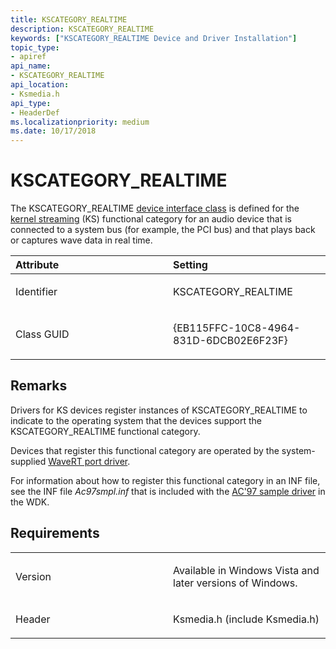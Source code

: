 ```yaml
---
title: KSCATEGORY_REALTIME
description: KSCATEGORY_REALTIME
keywords: ["KSCATEGORY_REALTIME Device and Driver Installation"]
topic_type:
- apiref
api_name:
- KSCATEGORY_REALTIME
api_location:
- Ksmedia.h
api_type:
- HeaderDef
ms.localizationpriority: medium
ms.date: 10/17/2018
---
```


# KSCATEGORY_REALTIME


The KSCATEGORY_REALTIME [device interface class](./overview-of-device-interface-classes.md) is defined for the [kernel streaming](../stream/streaming-minidrivers2.md) (KS) functional category for an audio device that is connected to a system bus (for example, the PCI bus) and that plays back or captures wave data in real time.

<table>
<colgroup>
<col width="50%" />
<col width="50%" />
</colgroup>
<thead>
<tr class="header">
<th align="left">Attribute</th>
<th align="left">Setting</th>
</tr>
</thead>
<tbody>
<tr class="odd">
<td align="left"><p>Identifier</p></td>
<td align="left"><p>KSCATEGORY_REALTIME</p></td>
</tr>
<tr class="even">
<td align="left"><p>Class GUID</p></td>
<td align="left"><p>{EB115FFC-10C8-4964-831D-6DCB02E6F23F}</p></td>
</tr>
</tbody>
</table>

 

Remarks
-------

Drivers for KS devices register instances of KSCATEGORY_REALTIME to indicate to the operating system that the devices support the KSCATEGORY_REALTIME functional category.

Devices that register this functional category are operated by the system-supplied [WaveRT port driver](/previous-versions/ff538837(v=vs.85)).

For information about how to register this functional category in an INF file, see the INF file *Ac97smpl.inf* that is included with the [AC'97 sample driver](/samples/browse/) in the WDK.

Requirements
------------

<table>
<colgroup>
<col width="50%" />
<col width="50%" />
</colgroup>
<tbody>
<tr class="odd">
<td align="left"><p>Version</p></td>
<td align="left"><p>Available in Windows Vista and later versions of Windows.</p></td>
</tr>
<tr class="even">
<td align="left"><p>Header</p></td>
<td align="left">Ksmedia.h (include Ksmedia.h)</td>
</tr>
</tbody>
</table>

